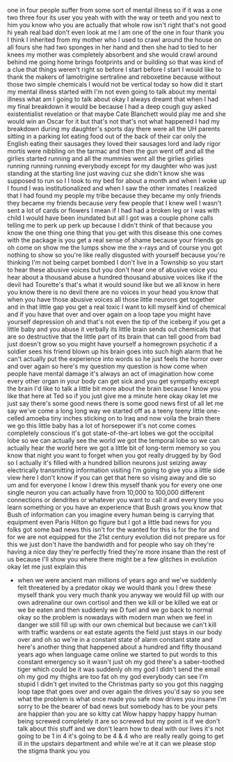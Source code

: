 
one in four people suffer from some sort
of mental illness so if it was a one two
three four its user you yeah with with
the way or teeth and you next to him you
know who you are actually that whole row
isn&#39;t right
that&#39;s not good hi yeah real bad don&#39;t
even look at me I am one of the one in
four thank you
I think I inherited from my mother who I
used to crawl around the house on all
fours she had two sponges in her hand
and then she had to tied to her knees
my mother was completely absorbent and
she would crawl around behind me going
home brings footprints and or building
so that was kind of a clue that things
weren&#39;t right so before I start before I
start I would like to thank the makers
of lamotrigine sertraline and reboxetine
because without those two simple
chemicals I would not be vertical today
so how did it start my mental illness
started with I&#39;m not even going to talk
about my mental illness what am I going
to talk about okay I always dreamt that
when I had my final breakdown it would
be because I had a deep cough guy asked
existentialist revelation or that maybe
Cate Blanchett would play me and she
would win an Oscar for it but that&#39;s not
that&#39;s not what happened I had my
breakdown during my daughter&#39;s sports
day there were all the UH parents
sitting in a parking lot eating food out
of the back of their car only the
English eating their sausages they loved
their sausages
lord and lady rigor mortis were nibbling
on the tarmac and then the gun went off
and all the girlies started running and
all the mummies went all the girlies
girlies running running running
everybody except for my daughter who was
just standing at the starting line just
waving cuz she didn&#39;t know she was
supposed to run so I I took to my bed
for about a month and when I woke up I
found I was institutionalized and when I
saw the other inmates I realized that I
had found my people my tribe because
they became my only friends they became
my friends because very few people that
I knew well I wasn&#39;t sent a lot of cards
or flowers I mean if I had had a broken
leg or I was with child I would have
been inundated but all I got was a
couple phone calls telling me to perk up
perk up because I didn&#39;t think of that
because you know the one thing one thing
that you get with this disease this one
comes with the package is you get a real
sense of shame because your friends go
oh come on show me the lumps show me the
x-rays and of course you got nothing to
show so you&#39;re like really disgusted
with yourself because you&#39;re thinking
I&#39;m not being carpet bombed I don&#39;t live
in a Township so you start to hear these
abusive voices but you don&#39;t hear one of
abusive voice you hear about a thousand
abuse a hundred thousand abusive voices
like if the devil had Tourette&#39;s that&#39;s
what it would sound like but we all know
in here you know there is no devil there
are no voices in your head you know that
when you have those abusive voices all
those little neurons get together and in
that little gap you get a real toxic I
want to kill myself kind of chemical and
if you have that over and over again on
a loop tape you might have yourself
depression oh and that&#39;s not even the
tip of the iceberg if you get a little
baby and you abuse it verbally its
little brain sends out chemicals that
are so destructive that the little part
of its brain that can tell good from bad
just doesn&#39;t grow so you might have
yourself a homegrown psychotic if a
soldier sees his friend blown up his
brain goes into such high alarm that he
can&#39;t actually put the experience into
words so he just feels the horror over
and over again so here&#39;s my question my
question is how come when people have
mental damage it&#39;s always an act of
imagination
how come every other organ in your body
can get sick and you get sympathy except
the brain I&#39;d like to talk a little bit
more about the brain because I know you
like that here at Ted so if you just
give me a minute here okay okay let me
just say there&#39;s some good news there is
some good news first of all let me say
we&#39;ve come a long long way we started
off as a teeny teeny little one-celled
amoeba tiny inches sticking on to Iraq
and now voila the brain there we go
this little baby has a lot of horsepower
it&#39;s not come comes completely conscious
it&#39;s got state-of-the-art lobes we got
the occipital lobe so we can actually
see the world we got the temporal lobe
so we can actually hear the world here
we got a little bit of long-term memory
so you know that night you want to
forget when you got really drugged by by
God
so I actually it&#39;s filled with a hundred
billion neurons just seizing away
electrically transmitting information
visiting I&#39;m going to give you a little
side view here I don&#39;t know if you can
get that here so vising away and die so
um and for everyone I know I drew this
myself thank you for every one one
single neuron you can actually have from
10,000 to 100,000 different connections
or dendrites or whatever you want to
call it and every time you learn
something or you have an experience that
Bush grows you know that Bush of
information can you imagine every human
being is carrying that equipment even
Paris Hilton go figure
but I got a little bad news for you
folks got some bad news
this isn&#39;t for the wanted for this is
for the for and for we are not equipped
for the 21st century evolution did not
prepare us for this we just don&#39;t have
the bandwidth and for people who say oh
they&#39;re having a nice day they&#39;re
perfectly fried they&#39;re more insane than
the rest of us because I&#39;ll show you
where there might be a few glitches in
evolution okay let me just explain this
- when we were ancient man millions of
years ago and we&#39;ve suddenly felt
threatened by a predator okay we would
thank you I drew these myself thank you
very much thank you
anyway we would fill up with our own
adrenaline our own cortisol and then we
kill or be killed we eat or we be eaten
and then suddenly we D fuel and we go
back to normal okay so the problem is
nowadays with modern man when we feel in
danger we still fill up with our own
chemical but because we can&#39;t kill with
traffic wardens or
eat estate agents the field just stays
in our body over and oh so we&#39;re in a
constant state of alarm constant state
and here&#39;s another thing that happened
about a hundred and fifty thousand years
ago when language came online we started
to put words to this constant emergency
so it wasn&#39;t just oh my god there&#39;s a
saber-toothed tiger which could be it
was suddenly oh my god I didn&#39;t send the
email oh my god my thighs are too fat oh
my god everybody can see I&#39;m stupid I
didn&#39;t get invited to the Christmas
party so you got this nagging loop tape
that goes over and over again the drives
you&#39;d say so you see what the problem is
what once made you safe now drives you
insane I&#39;m sorry to be the bearer of bad
news but somebody has to be your pets
are happier than you are
so kitty cat Wow happy happy happy human
being screwed completely it are so
screwed but my point is if we don&#39;t talk
about this stuff and we don&#39;t learn how
to deal with our lives it&#39;s not going to
be 1 in 4 it&#39;s going to be 4 &amp; 4 who are
really really going to get ill in the
upstairs department and while we&#39;re at
it can we please stop the stigma thank
you
you
